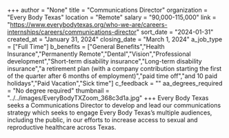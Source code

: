 +++
author = "None"
title = "Communications Director"
organization = "Every Body Texas"
location = "Remote"
salary = "90,000-115,000"
link = "https://www.everybodytexas.org/who-we-are/careers-internships/careers/communications-director"
sort_date = "2024-01-31"
created_at = "January 31, 2024"
closing_date = "March 1, 2024"
a_job_type = ["Full Time"]
b_benefits = ["General Benefits","Health Insurance","Permanently Remote","Dental","Vision","Professional development","Short-term disability insurance","Long-term disability insurance","a retirement plan (with a company contribution starting the first of the quarter after 6 months of employment)","paid time off","and 10 paid holidays","Paid Vacation","Sick time"]
c_feedback = ""
aa_degrees_required = "No degree required"
thumbnail = "../../images/EveryBodyTXZoom_368c3d1a.jpg"
+++
Every Body Texas seeks a Communications Director to develop and lead our communications strategy which seeks to engage Every Body Texas’s multiple audiences, including the public, in our efforts to increase access to sexual and reproductive healthcare across Texas. 